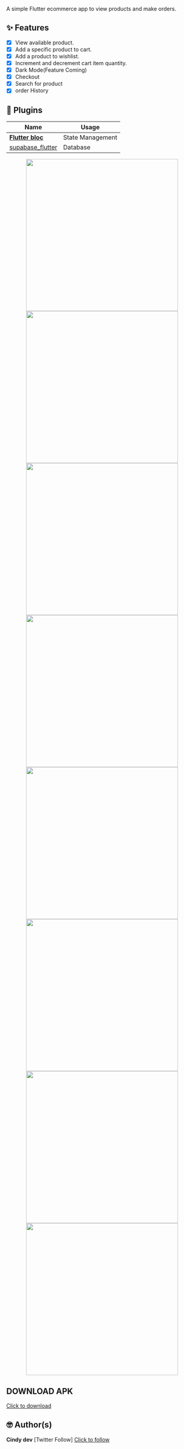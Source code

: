 A simple Flutter ecommerce app to view products and make orders.

## ✨ Features

- [x] View available product.
- [x] Add a specific product to cart.
- [x] Add a product to wishlist.
- [x] Increment and decrement cart item quantity.
- [x] Dark Mode(Feature Coming)
- [x] Checkout 
- [x] Search for product
- [x] order History

## 🔌 Plugins

| Name                                                          | Usage                                               |
| -------------------------------------------------------       | --------------------------------------------------- |
| [**Flutter bloc**](https://pub.dev/packages/flutter_bloc)     | State Management             
| [supabase_flutter](https://pub.dev/packages/supabase_flutter) | Database


<p align="center">
  <img src="assets\e_commerce_app\e_commerce_image\screenshot\home.png" width="400">
  <img src="assets\e_commerce_app\e_commerce_image\screenshot\detail.png" width="400">
  <img src="assets\e_commerce_app\e_commerce_image\screenshot\cart.png" width="400">
  <img src="assets\e_commerce_app\e_commerce_image\screenshot\search.png" width="400">
  <img src="assets\e_commerce_app\e_commerce_image\screenshot\empty.png" width="400">
  <img src="assets\e_commerce_app\e_commerce_image\screenshot\delivery.png" width="400">
  <img src="assets\e_commerce_app\e_commerce_image\screenshot\wish.png" width="400">
  <img src="assets\e_commerce_app\e_commerce_image\screenshot\wishAdd.png" width="400">
  </p>

## DOWNLOAD APK
<a href= 'https://drive.google.com/file/d/1GzGH-j8JhMFzTm1nGx1Ud8ja272hoNje/view?usp=sharing'> Click to download </a>

## 🤓 Author(s)
**Cindy dev**
[Twitter Follow] <a href= "https://twitter.com/cindyDev_"> Click to follow </a>

